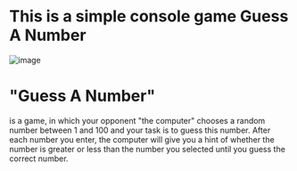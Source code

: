 # This is a simple console game Guess A Number
![image](https://user-images.githubusercontent.com/120330216/214802916-b1a3c8d4-ca90-403a-8ec0-911c43aef92c.png)

# "Guess A Number" 
is a game, in which your opponent "the computer" chooses a random number between 1 and 100 and your task is to guess this number. After each number you enter, the computer will give you a hint of whether the number is greater or less than the number you selected until you guess the correct number.
